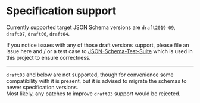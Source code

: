 # Specification support

Currently supported target JSON Schema versions are `draft2019-09`, `draft07`, `draft06`, `draft04`.

If you notice issues with any of those draft versions support, please file an issue here and / or
a test case to [JSON-Schema-Test-Suite](https://github.com/json-schema-org/JSON-Schema-Test-Suite)
which is used in this project to ensure correctness.

---

`draft03` and below are not supported, though for convenience some compatibility with it is present,
but it is advised to migrate the schemas to newer specification versions.\
Most likely, any patches to improve `draft03` support would be rejected.
